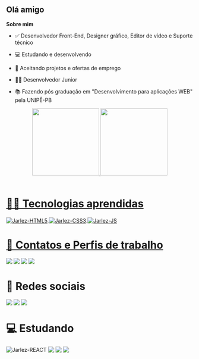 ## Olá amigo

**Sobre mim**

- ✅ Desenvolvedor Front-End, Designer gráfico, Editor de vídeo e Suporte técnico

- 💻 Estudando e desenvolvendo 

- 💼 Aceitando projetos e ofertas de emprego

- 🧑🏽‍ Desenvolvedor Junior

- 📚 Fazendo pós graduação em "Desenvolvimento para aplicações WEB"  pela UNIPÊ-PB


<div align="center">
  <a href="https://github.com/Jarlez">
  <img height="180em" src="https://github-readme-stats.vercel.app/api?username=Jarlez&theme=midnight-purple&show_icons=true"/>
  <img height="180em" src="https://github-readme-stats.vercel.app/api/top-langs/?username=Jarlez&layout=compact&langs_count=7&theme=midnight-purple"/>
</div>
  
<div style="display: inline_block"><br>
    <h1>👨‍💻 Tecnologias aprendidas</h2>
  <img align="center" alt="Jarlez-HTML5"src="https://img.shields.io/badge/HTML5-E34F26?style=for-the-badge&logo=html5&logoColor=white">
  <img align="center" alt="Jarlez-CSS3" src="https://img.shields.io/badge/CSS3-1572B6?style=for-the-badge&logo=css3&logoColor=white">
  <img align="center" alt="Jarlez-JS" src="https://img.shields.io/badge/JavaScript-F7DF1E?style=for-the-badge&logo=javascript&logoColor=black">
</div>
  
<div>
  <h1>💼 Contatos e Perfis de trabalho</h2>
  <a href="https://www.linkedin.com/in/jarles-sayhare-2a01a1215/" target="_blank"><img src="https://img.shields.io/badge/LinkedIn-0077B5?style=for-the-badge&logo=linkedin&logoColor=white" target="_blank"></a>
  <a href="https://mail.google.com/mail/u/0/?fs=1&tf=cm&source=mailto&to=jarlesssayhare@gmail.com" target="_blank"><img src="https://img.shields.io/badge/Gmail-D14836?style=for-the-badge&logo=gmail&logoColor=white" target="_blank"></a>
  <a href="https://github.com/Jarlez" target="_blank"><img src="https://img.shields.io/badge/GitHub-100000?style=for-the-badge&logo=github&logoColor=white" target="_blank"></a>
  <a href="https://www.behance.net/jarlessayhare1" target="_blank"><img src="https://img.shields.io/badge/Behance-1769ff?style=for-the-badge&logo=behance&logoColor=white"> </a> 
</div>
  
<div>
  <h1>📱 Redes sociais</h2>
  <img src="https://img.shields.io/badge/Discord-7289DA?style=for-the-badge&logo=discord&logoColor=white">
  <a href="https://www.instagram.com/jarlesy/" target="_blank"><img src="https://img.shields.io/badge/Instagram-E4405F?style=for-the-badge&logo=instagram&logoColor=white" target="_blank"></a>
  <img src="https://img.shields.io/badge/Twitter-1DA1F2?style=for-the-badge&logo=twitter&logoColor=white">   
</div>
  
<div>
  <h1> 💻 Estudando</h1>
  <img align="center" alt="Jarlez-REACT" src="https://img.shields.io/badge/React-20232A?style=for-the-badge&logo=react&logoColor=61DAFB">
  <img align="center"  src="https://img.shields.io/badge/Windows-0078D6?style=for-the-badge&logo=windows&logoColor=white">
  <img align="center"  src="https://img.shields.io/badge/git-%23F05033.svg?style=for-the-badge&logo=git&logoColor=white"> 
  <img align="center"  src="https://img.shields.io/badge/Linux-FCC624?style=for-the-badge&logo=linux&logoColor=black">
</div>


